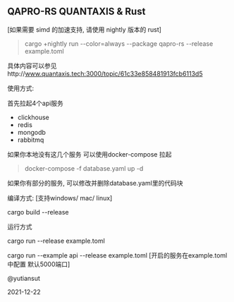 ## QAPRO-RS QUANTAXIS & Rust

[如果需要 simd 的加速支持, 请使用 nightly 版本的 rust]
> cargo +nightly run --color=always --package qapro-rs  --release example.toml

具体内容可以参见http://www.quantaxis.tech:3000/topic/61c33e858481913fcb6113d5

使用方式:

首先拉起4个api服务 

- clickhouse
- redis
- mongodb
- rabbitmq

如果你本地没有这几个服务 可以使用docker-compose 拉起

> docker-compose -f database.yaml up -d

如果你有部分的服务, 可以修改并删除database.yaml里的代码块


编译方式: [支持windows/ mac/ linux]

cargo build --release


运行方式

cargo run --release example.toml

cargo run --example api --release example.toml [开启的服务在example.toml中配置 默认5000端口]


@yutiansut

2021-12-22